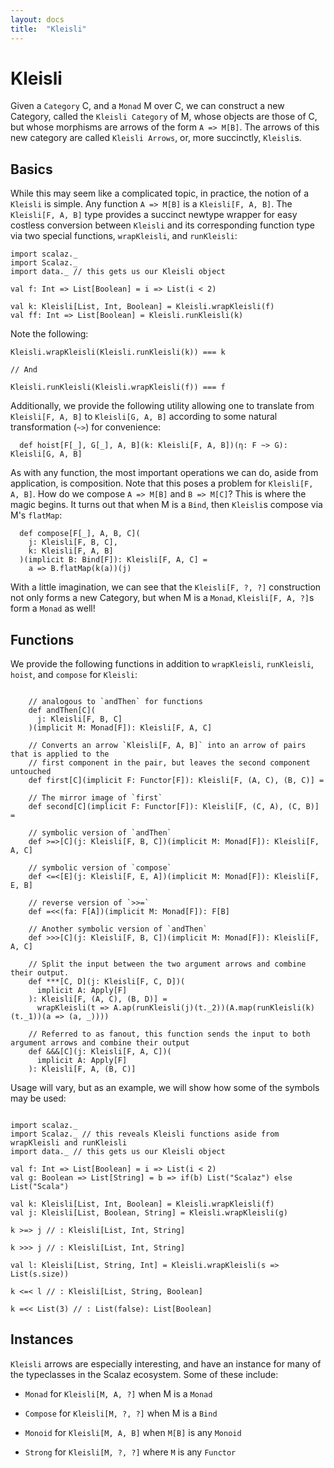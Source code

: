 ```yaml
---
layout: docs
title:  "Kleisli"
---
```


# Kleisli

Given a `Category` C, and a `Monad` M over C, we can construct a new Category, called the `Kleisli Category` of M, whose objects are those of C, but whose morphisms are arrows of the form `A => M[B]`. The arrows of this new category are called `Kleisli Arrows`, or, more succinctly, `Kleisli`s.


## Basics

While this may seem like a complicated topic, in practice, the notion of a `Kleisli` is simple. Any function `A => M[B]` is a `Kleisli[F, A, B]`. The `Kleisli[F, A, B]` type provides a succinct newtype wrapper for easy costless conversion between `Kleisli` and its corresponding function type via two special functions, `wrapKleisli`, and `runKleisli`:

```tut:silent
import scalaz._
import Scalaz._
import data._ // this gets us our Kleisli object

val f: Int => List[Boolean] = i => List(i < 2)

val k: Kleisli[List, Int, Boolean] = Kleisli.wrapKleisli(f)
val ff: Int => List[Boolean] = Kleisli.runKleisli(k)

```

Note the following:

```
Kleisli.wrapKleisli(Kleisli.runKleisli(k)) === k

// And

Kleisli.runKleisli(Kleisli.wrapKleisli(f)) === f
```

Additionally, we provide the following utility allowing one to translate from `Kleisli[F, A, B]` to `Kleisli[G, A, B]` according to some natural transformation (`~>`) for convenience:

```
  def hoist[F[_], G[_], A, B](k: Kleisli[F, A, B])(η: F ~> G): Kleisli[G, A, B]
```


As with any function, the most important operations we can do, aside from application, is composition. Note that this poses a problem for `Kleisli[F, A, B]`. How do we compose `A => M[B]` and `B => M[C]`? This is where the magic begins. It turns out that when M is a `Bind`, then `Kleisli`s compose via M's `flatMap`:

```
  def compose[F[_], A, B, C](
    j: Kleisli[F, B, C],
    k: Kleisli[F, A, B]
  )(implicit B: Bind[F]): Kleisli[F, A, C] =
    a => B.flatMap(k(a))(j)
```

With a little imagination, we can see that the `Kleisli[F, ?, ?]` construction not only forms a new Category, but when M is a `Monad`, `Kleisli[F, A, ?]`s form a `Monad` as well!

## Functions

We provide the following functions in addition to `wrapKleisli`, `runKleisli`, `hoist`, and `compose` for `Kleisli`:

```

    // analogous to `andThen` for functions
    def andThen[C](
      j: Kleisli[F, B, C]
    )(implicit M: Monad[F]): Kleisli[F, A, C]

    // Converts an arrow `Kleisli[F, A, B]` into an arrow of pairs that is applied to the
    // first component in the pair, but leaves the second component untouched
    def first[C](implicit F: Functor[F]): Kleisli[F, (A, C), (B, C)] =

    // The mirror image of `first`
    def second[C](implicit F: Functor[F]): Kleisli[F, (C, A), (C, B)] =

    // symbolic version of `andThen`
    def >=>[C](j: Kleisli[F, B, C])(implicit M: Monad[F]): Kleisli[F, A, C]

    // symbolic version of `compose`
    def <=<[E](j: Kleisli[F, E, A])(implicit M: Monad[F]): Kleisli[F, E, B]

    // reverse version of `>>=`
    def =<<(fa: F[A])(implicit M: Monad[F]): F[B]

    // Another symbolic version of `andThen`
    def >>>[C](j: Kleisli[F, B, C])(implicit M: Monad[F]): Kleisli[F, A, C]

    // Split the input between the two argument arrows and combine their output.
    def ***[C, D](j: Kleisli[F, C, D])(
      implicit A: Apply[F]
    ): Kleisli[F, (A, C), (B, D)] =
      wrapKleisli(t => A.ap(runKleisli(j)(t._2))(A.map(runKleisli(k)(t._1))(a => (a, _))))

    // Referred to as fanout, this function sends the input to both argument arrows and combine their output
    def &&&[C](j: Kleisli[F, A, C])(
      implicit A: Apply[F]
    ): Kleisli[F, A, (B, C)]

```

Usage will vary, but as an example, we will show how some of the symbols may be used:

```tut:silent

import scalaz._
import Scalaz._ // this reveals Kleisli functions aside from wrapKleisli and runKleisli
import data._ // this gets us our Kleisli object

val f: Int => List[Boolean] = i => List(i < 2)
val g: Boolean => List[String] = b => if(b) List("Scalaz") else List("Scala")

val k: Kleisli[List, Int, Boolean] = Kleisli.wrapKleisli(f)
val j: Kleisli[List, Boolean, String] = Kleisli.wrapKleisli(g)

k >=> j // : Kleisli[List, Int, String]

k >>> j // : Kleisli[List, Int, String]

val l: Kleisli[List, String, Int] = Kleisli.wrapKleisli(s => List(s.size))

k <=< l // : Kleisli[List, String, Boolean]

k =<< List(3) // : List(false): List[Boolean]

```
## Instances

`Kleisli` arrows are especially interesting, and have an instance for many of the typeclasses in the Scalaz ecosystem. Some of these include:


- `Monad` for `Kleisli[M, A, ?]` when M is a `Monad`

- `Compose` for `Kleisli[M, ?, ?]` when M is a `Bind`

- `Monoid` for `Kleisli[M, A, B]` when `M[B]` is any `Monoid`

- `Strong` for `Kleisli[M, ?, ?]` where `M` is any `Functor`
